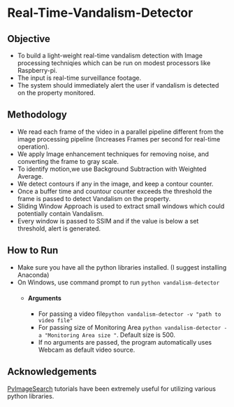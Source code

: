 # Real-Time-Vandalism-Detector

## Objective 

- To build a light-weight real-time vandalism detection with Image processing techniqies which can be run on modest processors like Raspberry-pi. 
- The input is real-time surveillance footage.
- The system should immediately alert the user if vandalism is detected on the property monitored.

## Methodology
- We read each frame of the video in a parallel pipeline different from the image processing pipeline (Increases Frames per second for real-time operation).
- We apply Image enhancement techniques for removing noise, and converting the frame to gray scale. 
- To identify motion,we use Background Subtraction with Weighted Average.
- We detect contours if any in the image, and keep a contour counter.
- Once a buffer time and countour counter exceeds the threshold the frame is passed to detect Vandalism on the property.
- Sliding Window Approach is used to extract small windows which could potentially contain Vandalism.
- Every window is passed to SSIM and if the value is below a set threshold, alert is generated.

## How to Run
- Make sure you have all the python libraries installed. (I suggest installing Anaconda) 
- On Windows, use command prompt to run ` python vandalism-detector `
  - #### Arguments
    - For passing a video file` python vandalism-detector -v "path to video file" `
    - For passing size of Monitoring Area  ` python vandalism-detector -a "Monitoring Area size " `. Default size is 500.
    - If no arguments are passed, the program automatically uses Webcam as default video source.
    
## Acknowledgements
[PyImageSearch](https://www.pyimagesearch.com/) tutorials have been extremely useful for utilizing various python libraries.
